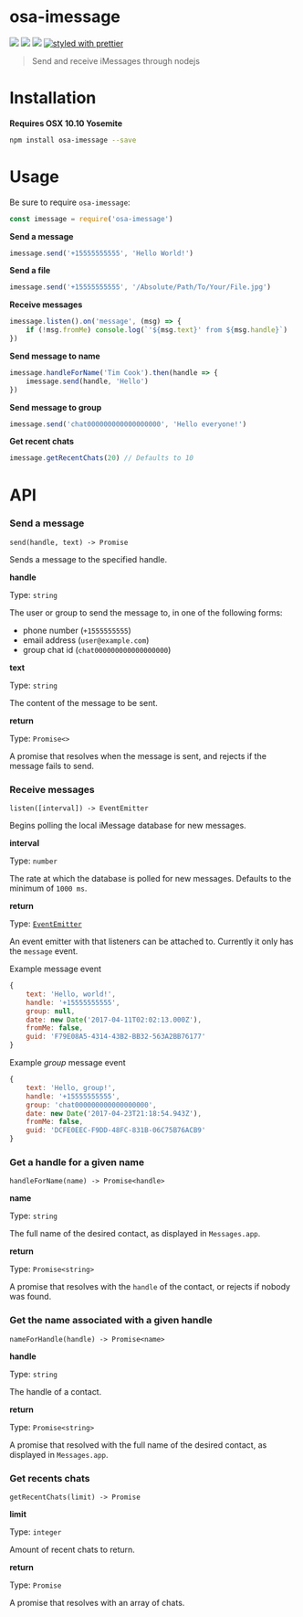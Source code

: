osa-imessage
====

![](https://img.shields.io/npm/dm/osa-imessage.svg?style=flat-square)
![](https://img.shields.io/npm/v/osa-imessage.svg?style=flat-square)
![](https://img.shields.io/npm/l/osa-imessage.svg?style=flat-square)
[![styled with prettier](https://img.shields.io/badge/styled_with-prettier-ff69b4.svg?style=flat-square)](https://github.com/prettier/prettier)

> Send and receive iMessages through nodejs

Installation
===

**Requires OSX 10.10 Yosemite**

```bash
npm install osa-imessage --save
```

Usage
====

Be sure to require `osa-imessage`:

```js
const imessage = require('osa-imessage')
```

**Send a message**
```js
imessage.send('+15555555555', 'Hello World!')
```

**Send a file**
```js
imessage.send('+15555555555', '/Absolute/Path/To/Your/File.jpg')
```

**Receive messages**
```js
imessage.listen().on('message', (msg) => {
    if (!msg.fromMe) console.log(`'${msg.text}' from ${msg.handle}`)
})
```

**Send message to name**
```js
imessage.handleForName('Tim Cook').then(handle => {
    imessage.send(handle, 'Hello')
})
```

**Send message to group**
```js
imessage.send('chat000000000000000000', 'Hello everyone!')
```

**Get recent chats**
```js
imessage.getRecentChats(20) // Defaults to 10
```

API
===

### Send a message

`send(handle, text) -> Promise`

Sends a message to the specified handle.

**handle**

Type: `string`

The user or group to send the message to, in one of the following forms:
- phone number (`+1555555555`)
- email address (`user@example.com`)
- group chat id (`chat000000000000000000`)

**text**

Type: `string`

The content of the message to be sent.

**return**

Type: `Promise<>`

A promise that resolves when the message is sent, and rejects if the
message fails to send.

### Receive messages

`listen([interval]) -> EventEmitter`

Begins polling the local iMessage database for new messages.

**interval**

Type: `number`

The rate at which the database is polled for new messages. Defaults to the minimum of `1000 ms`.

**return**

Type: [`EventEmitter`](https://nodejs.org/api/events.html#events_class_eventemitter)

An event emitter with that listeners can be attached to. Currently it only has the `message` event.

Example message event
```js
{
    text: 'Hello, world!',
    handle: '+15555555555',
    group: null,
    date: new Date('2017-04-11T02:02:13.000Z'),
    fromMe: false,
    guid: 'F79E08A5-4314-43B2-BB32-563A2BB76177'
}
```

Example *group* message event
```js
{
    text: 'Hello, group!',
    handle: '+15555555555',
    group: 'chat000000000000000000',
    date: new Date('2017-04-23T21:18:54.943Z'),
    fromMe: false,
    guid: 'DCFE0EEC-F9DD-48FC-831B-06C75B76ACB9'
}
```

### Get a handle for a given name

`handleForName(name) -> Promise<handle>`

**name**

Type: `string`

The full name of the desired contact, as displayed in `Messages.app`.

**return**

Type: `Promise<string>`

A promise that resolves with the `handle` of the contact, or rejects if nobody was found.

### Get the name associated with a given handle

`nameForHandle(handle) -> Promise<name>`

**handle**

Type: `string`

The handle of a contact.

**return**

Type: `Promise<string>`

A promise that resolved with the full name of the desired contact, as displayed in `Messages.app`.

### Get recents chats

`getRecentChats(limit) -> Promise`

**limit**

Type: `integer`

Amount of recent chats to return.

**return**

Type: `Promise`

A promise that resolves with an array of chats.
